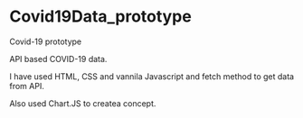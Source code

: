 # Covid19Data_prototype
Covid-19 prototype


API based COVID-19 data. 

I have used HTML, CSS and vannila Javascript and fetch method to get data from API.

Also used Chart.JS to createa  concept.

